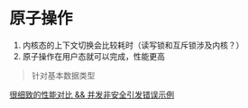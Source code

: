 # 原子操作

1. 内核态的上下文切换会比较耗时（读写锁和互斥锁涉及内核？）
2. 原子操作在用户态就可以完成，性能更高

> 针对基本数据类型

[很细致的性能对比 && 并发非安全引发错误示例](https://www.topgoer.com/%E5%B9%B6%E5%8F%91%E7%BC%96%E7%A8%8B/%E5%8E%9F%E5%AD%90%E6%93%8D%E4%BD%9C%E5%92%8Catomic%E5%8C%85.html)

